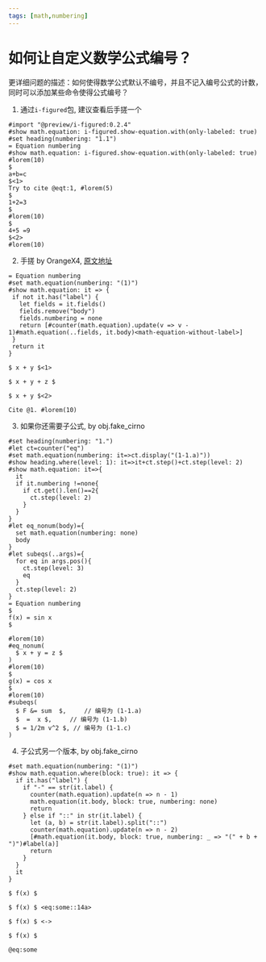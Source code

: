 ```yaml
---
tags: [math,numbering]
---
```

# 如何让自定义数学公式编号？

更详细问题的描述：如何使得数学公式默认不编号，并且不记入编号公式的计数，同时可以添加某些命令使得公式编号？

1. 通过`i-figured`包, 建议查看后手搓一个

```typst
#import "@preview/i-figured:0.2.4"
#show math.equation: i-figured.show-equation.with(only-labeled: true)
#set heading(numbering: "1.1")
= Equation numbering
#show math.equation: i-figured.show-equation.with(only-labeled: true)
#lorem(10)
$
a+b=c
$<1>
Try to cite @eqt:1, #lorem(5)
$
1+2=3
$
#lorem(10)
$
4+5 =9
$<2>
#lorem(10)
```

2. 手搓 by OrangeX4, [原文地址](https://forum.typst.app/t/how-to-conditionally-enable-equation-numbering-for-labeled-equations/977/13)

```typst
= Equation numbering
#set math.equation(numbering: "(1)")
#show math.equation: it => {
 if not it.has("label") {
   let fields = it.fields()
   fields.remove("body")
   fields.numbering = none
   return [#counter(math.equation).update(v => v - 1)#math.equation(..fields, it.body)<math-equation-without-label>]
 }
 return it
}

$ x + y $<1>

$ x + y + z $ 

$ x + y $<2>

Cite @1. #lorem(10) 
```

3. 如果你还需要子公式, by obj.fake_cirno

```typst
#set heading(numbering: "1.")
#let ct=counter("eq")
#set math.equation(numbering: it=>ct.display("(1-1.a)"))
#show heading.where(level: 1): it=>it+ct.step()+ct.step(level: 2)
#show math.equation: it=>{ 
  it
  if it.numbering !=none{
    if ct.get().len()==2{
      ct.step(level: 2)
    }
  }
}
#let eq_nonum(body)={
  set math.equation(numbering: none)
  body
}
#let subeqs(..args)={
  for eq in args.pos(){
    ct.step(level: 3)
    eq
  }
  ct.step(level: 2)
}
= Equation numbering
$
f(x) = sin x
$

#lorem(10)
#eq_nonum(
  $ x + y = z $
)
#lorem(10)
$
g(x) = cos x
$
#lorem(10)
#subeqs(
  $ F &= sum  $,     // 编号为 (1-1.a)
  $  =  x $,     // 编号为 (1-1.b)
  $ = 1/2m v^2 $, // 编号为 (1-1.c)
)

```

4. 子公式另一个版本, by obj.fake_cirno

```typst
#set math.equation(numbering: "(1)")
#show math.equation.where(block: true): it => {
  if it.has("label") {
    if "-" == str(it.label) {
      counter(math.equation).update(n => n - 1)
      math.equation(it.body, block: true, numbering: none)
      return
    } else if "::" in str(it.label) {
      let (a, b) = str(it.label).split("::")
      counter(math.equation).update(n => n - 2)
      [#math.equation(it.body, block: true, numbering: _ => "(" + b + ")")#label(a)]
      return
    }
  }
  it
}

$ f(x) $

$ f(x) $ <eq:some::14a>

$ f(x) $ <->

$ f(x) $

@eq:some

```